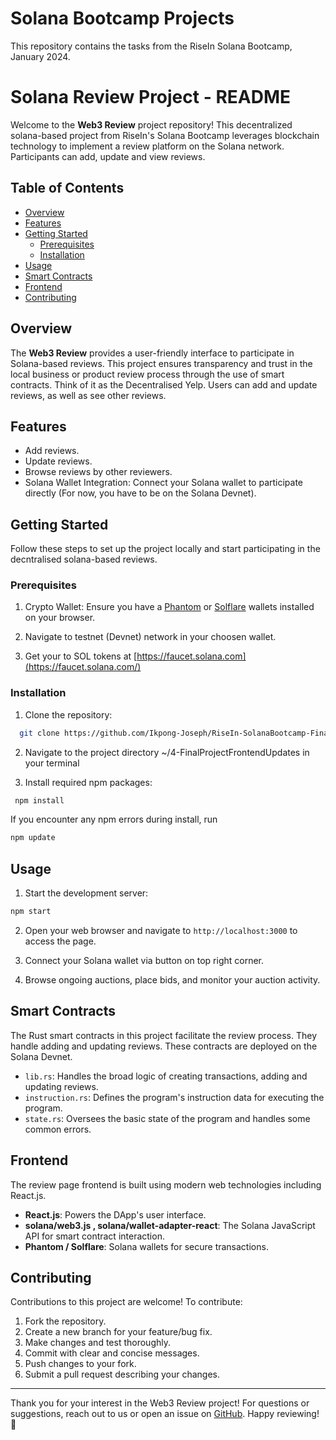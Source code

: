 # Solana Bootcamp Projects

This repository contains the tasks from the RiseIn Solana Bootcamp, January 2024.

# Solana Review Project - README

Welcome to the **Web3 Review** project repository! This decentralized solana-based project from RiseIn's Solana Bootcamp leverages blockchain technology to implement a review platform on the Solana network. Participants can add, update and view reviews.

## Table of Contents

- [Overview](#overview)
- [Features](#features)
- [Getting Started](#getting-started)
  - [Prerequisites](#prerequisites)
  - [Installation](#installation)
- [Usage](#usage)
- [Smart Contracts](#smart-contracts)
- [Frontend](#frontend)
- [Contributing](#contributing)

## Overview

The **Web3 Review** provides a user-friendly interface to participate in Solana-based reviews. This project ensures transparency and trust in the local business or product review process through the use of smart contracts. Think of it as the Decentralised Yelp. Users can add and update reviews, as well as see other reviews.

## Features

- Add reviews.
- Update reviews.
- Browse reviews by other reviewers.
- Solana Wallet Integration: Connect your Solana wallet to participate directly (For now, you have to be on the Solana Devnet).

## Getting Started

Follow these steps to set up the project locally and start participating in the decntralised solana-based reviews.

### Prerequisites

1. Crypto Wallet: Ensure you have a [Phantom](https://phantom.app/) or [Solflare](https://solflare.com/) wallets installed on your browser.

2. Navigate to testnet (Devnet) network in your choosen wallet.

3. Get your to SOL tokens at [https://faucet.solana.com](https://faucet.solana.com/)

### Installation

1. Clone the repository:

```bash
  git clone https://github.com/Ikpong-Joseph/RiseIn-SolanaBootcamp-FinalProject.git
```

2. Navigate to the project directory ~/4-FinalProjectFrontendUpdates in your terminal


3. Install required npm packages:

```bash
 npm install
```

If you encounter any npm errors during install, run

```bash
npm update
```

## Usage

1. Start the development server:

```bash
npm start
```

2. Open your web browser and navigate to `http://localhost:3000` to access the page.

3. Connect your Solana wallet via button on top right corner.

4. Browse ongoing auctions, place bids, and monitor your auction activity.

## Smart Contracts

The Rust smart contracts in this project facilitate the review process. They handle adding and updating reviews. These contracts are deployed on the Solana Devnet.

- `lib.rs`: Handles the broad logic of creating transactions, adding and updating reviews.
- `instruction.rs`: Defines the program's instruction data for executing the program.
- `state.rs`: Oversees the basic state of the program and handles some common errors.

## Frontend

The review page frontend is built using modern web technologies including React.js. 

- **React.js**: Powers the DApp's user interface.
- **solana/web3.js , solana/wallet-adapter-react**: The Solana JavaScript API for smart contract interaction.
- **Phantom / Solflare**: Solana wallets for secure transactions.

## Contributing

Contributions to this project are welcome! To contribute:

1. Fork the repository.
2. Create a new branch for your feature/bug fix.
3. Make changes and test thoroughly.
4. Commit with clear and concise messages.
5. Push changes to your fork.
6. Submit a pull request describing your changes.

---

Thank you for your interest in the Web3 Review project! For questions or suggestions, reach out to us or open an issue on [GitHub](https://github.com/Ikpong-Joseph/RiseIn-SolanaBootcamp-FinalProject). Happy reviewing! 🚀

